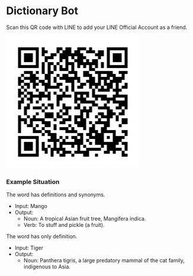 # Dictionary Bot
Scan this QR code with LINE to add your LINE Official Account as a friend.

![Line bot dictionary](line-bot-dict.png)
### Example Situation
The word has definitions and synonyms.
- Input: Mango
- Output:
  - Noun: A tropical Asian fruit tree, Mangifera indica.
  - Verb: To stuff and pickle (a fruit).

The word has only definition.
- Input: Tiger
- Output:
  - Noun: Panthera tigris, a large predatory mammal of the cat family, indigenous to Asia.
